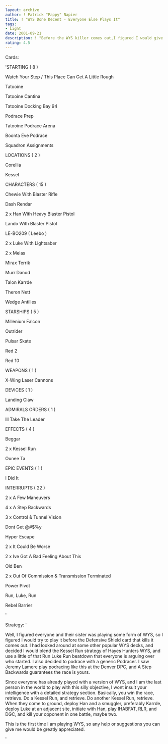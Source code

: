 ```yaml
---
layout: archive
author: ! Patrick "Pappy" Napier
title: ! "WYS Done Decent - Everyone Else Plays It"
tags:
- Light
date: 2001-09-21
description: ! "Before the WYS killer comes out,I figured I would give WYS a try, against all principles."
rating: 4.5
---
```

Cards: 

'STARTING  ( 8 ) 


Watch Your Step / This Place Can Get A Little Rough 

Tatooine 

Tatooine  Cantina 

Tatooine  Docking Bay 94 

Podrace Prep 

Tatooine  Podrace Arena 

Boonta Eve Podrace 

Squadron Assignments 


LOCATIONS ( 2 ) 


Corellia 

Kessel


CHARACTERS ( 15 ) 


Chewie With Blaster Rifle 

Dash Rendar 

2 x Han With Heavy Blaster Pistol 

Lando With Blaster Pistol 

LE-BO209 ( Leebo ) 

2 x Luke With Lightsaber 

2 x Melas 

Mirax Terrik 

Murr Danod 

Talon Karrde 

Theron Nett 

Wedge Antilles 


STARSHIPS ( 5 ) 


Millenium Falcon

Outrider

Pulsar Skate 

Red 2 

Red 10 


WEAPONS ( 1 ) 


X-Wing Laser Cannons 


DEVICES ( 1 ) 


Landing Claw


ADMIRALS ORDERS ( 1 ) 


Ill Take The Leader 


EFFECTS ( 4 ) 


Beggar 

2 x Kessel Run 

Ounee Ta 

EPIC EVENTS ( 1 ) 


I Did It  


INTERRUPTS  ( 22 ) 


2 x A Few Maneuvers

4 x A Step Backwards 

3 x Control & Tunnel Vision

Dont Get @#$%y 

Hyper Escape 

2 x It Could Be Worse 

2 x Ive Got A Bad Feeling About This 

Old Ben 

2 x Out Of Commission & Transmission Terminated 

Power Pivot 

Run, Luke, Run  

Rebel Barrier 

'

Strategy: '

Well, I figured everyone and their sister was playing some form of WYS, so I figured I would try to play it before the Defensive Shield card that kills it comes out.  I had looked around at some other popular WYS decks, and decided I would blend the Kessel Run strategy of Hayes Hunters WYS, and use a little of that Run Luke Run beatdown that everyone is arguing over who started.  I also decided to podrace with a generic Podracer.   I saw Jeremy Lamere play podracing like this at the Denver DPC, and A Step Backwards guarantees the race is yours.  


Since everyone has already played with a version of WYS, and I am the last person in the world to play with this silly objective, I wont insult your intelligence with a detailed strategy section.  Basically, you win the race, retrieve.  Do a Kessel Run, and retrieve.  Do another Kessel Run, retrieve.  When they come to ground, deploy Han and a smuggler, preferably Karrde, deploy Luke at an adjacent site, initiate with Han, play IHABFAT, RLR, and DGC, and kill your opponent in one battle, maybe two.   


This is the first time I am playing WYS, so any help or suggestions you can give me would be greatly appreciated.

'